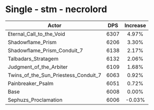 # Single - stm - necrolord
| Actor | DPS | Increase |
|---|:---:|:---:|
|Eternal_Call_to_the_Void|6307|4.97%|
|Shadowflame_Prism|6206|3.30%|
|Shadowflame_Prism_Conduit_7|6138|2.17%|
|Talbadars_Stratagem|6132|2.06%|
|Judgment_of_the_Arbiter|6109|1.68%|
|Twins_of_the_Sun_Priestess_Conduit_7|6063|0.92%|
|Painbreaker_Psalm|6051|0.72%|
|Base|6008|0.00%|
|Sephuzs_Proclamation|6006|-0.03%|
